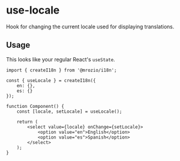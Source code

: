 # use-locale

Hook for changing the current locale used for displaying translations.

## Usage

This looks like your regular React's `useState`.

```tsx{9}
import { createI18n } from '@mrozio/i18n';

const { useLocale } = createI18n({
    en: {},
    es: {}
});

function Component() {
    const [locale, setLocale] = useLocale();

    return (
        <select value={locale} onChange={setLocale}>
            <option value="en">English</option>
            <option value="es">Spanish</option>
        </select>
    );
}
```
